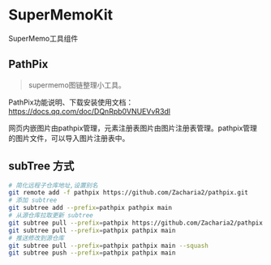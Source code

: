# SuperMemoKit

SuperMemo工具组件


## PathPix

> supermemo图链整理小工具。

PathPix功能说明、下载安装使用文档：https://docs.qq.com/doc/DQnRpb0VNUEVvR3dl

网页内嵌图片由pathpix管理，元素注册表图片由图片注册表管理。pathpix管理的图片文件，可以导入图片注册表中。


## subTree 方式

```bash
# 简化远程子仓库地址,设置别名
git remote add -f pathpix https://github.com/Zacharia2/pathpix.git
# 添加 subtree
git subtree add --prefix=pathpix pathpix main 
# 从源仓库拉取更新 subtree
git subtree pull --prefix=pathpix https://github.com/Zacharia2/pathpix.git main 
git subtree pull --prefix=pathpix pathpix main 
# 推送修改到源仓库
git subtree pull --prefix=pathpix pathpix main --squash
git subtree push --prefix=pathpix pathpix main 
```